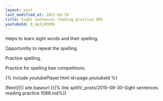 ```yaml
---
layout: post
last_modified_at: 2021-03-29
title: Sight sentences reading practice 905
youtubeId: 0_4pIj0tKRk
---
```

 
 
Helps to learn sight words and their spelling.

Opportunitiy to repeat the spelling. 

Practice spelling. 
 
Practice for spelling bee competitions. 
 
{% include youtubePlayer.html id=page.youtubeId %}
 
 

[Next]({{ site.baseurl }}{% link  split1/_posts/2015-08-30-Sight sentences reading practice 1088.md%})
 
